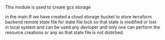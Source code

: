 This module is used to create gcs storage

in the main.tf we have created a cloud storage bucket to store terraform backend remote state file  for state file lock so that state is modified or lost in local system and can be used any devloper and only one can perform the resource creations or any so that state file is not distirbed.


